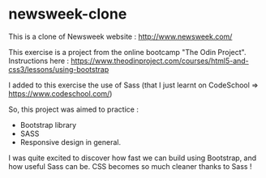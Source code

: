 # newsweek-clone

This is a clone of Newsweek website :
http://www.newsweek.com/

This exercise is a project from the online bootcamp "The Odin Project".
Instructions here :
https://www.theodinproject.com/courses/html5-and-css3/lessons/using-bootstrap

I added to this exercise the use of Sass (that I just learnt on CodeSchool => https://www.codeschool.com/)

So, this project was aimed to practice  :

- Bootstrap library
- SASS
- Responsive design in general.

I was quite excited to discover how fast we can build using Bootstrap, and how useful Sass can be.
CSS becomes so much cleaner thanks to Sass !
